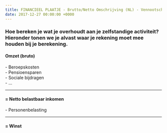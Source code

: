 ```yaml
---
title: FINANCIEEL PLAATJE - Brutto/Netto Omschrijving (NL) - Vennootschap
date: 2017-12-27 00:00:00 +0000
---
```

<div class="box">
    <div class="box-header">
        <h3>Hoe bereken je wat je overhoudt aan je zelfstandige activiteit?
            <span class="sidenote">Hieronder tonen we je alvast waar je rekening moet mee houden bij je berekening.</span>
        </h3>
    </div>
    <div class="box-body">
        <div class="sum center" style="margin-top:20px;">
            <h4>Omzet (bruto)</h4>
            <p>- Beroepskosten
                <br>- Pensioensparen
                <br>- Sociale bijdragen
                <br>- ...</p>
            <hr>
            <h4>= Netto belastbaar inkomen</h4>
            <p>- Personenbelasting</p>
            <hr>
            <h4>= Winst</h4>
        </div>
    </div>
</div>